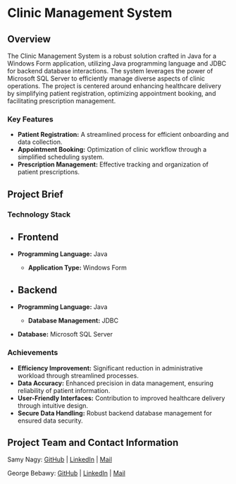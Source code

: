 

# Clinic Management System

## Overview

The Clinic Management System is a robust solution crafted in Java for a Windows Form application, utilizing Java programming language and JDBC for backend database interactions. The system leverages the power of Microsoft SQL Server to efficiently manage diverse aspects of clinic operations. The project is centered around enhancing healthcare delivery by simplifying patient registration, optimizing appointment booking, and facilitating prescription management.

### Key Features

- **Patient Registration:** A streamlined process for efficient onboarding and data collection.
- **Appointment Booking:** Optimization of clinic workflow through a simplified scheduling system.
- **Prescription Management:** Effective tracking and organization of patient prescriptions.

## Project Brief

### Technology Stack

- ## Frontend

- **Programming Language:** Java
  - **Application Type:** Windows Form
- ## Backend

- **Programming Language:** Java
  - **Database Management:** JDBC
- **Database:** Microsoft SQL Server


### Achievements

- **Efficiency Improvement:** Significant reduction in administrative workload through streamlined processes.
- **Data Accuracy:** Enhanced precision in data management, ensuring reliability of patient information.
- **User-Friendly Interfaces:** Contribution to improved healthcare delivery through intuitive design.
- **Secure Data Handling:** Robust backend database management for ensured data security.

## Project Team and Contact Information

   Samy Nagy: [GitHub](https://github.com/samynagy) | [LinkedIn](https://www.linkedin.com/in/samy-nagy-46ba41233/) | [Mail](mailto:samynagy95@gmail.com)

   George Bebawy: [GitHub](https://github.com/George-Bebawy) | [LinkedIn](https://www.linkedin.com/in/george-bebawy/) | [Mail](mailto:georgebebawy12@gmail.com)

